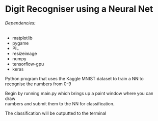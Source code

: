 # Digit Recogniser using a Neural Net

###### Dependencies:
* matplotlib
* pygame
* PIL
* resizeimage
* numpy
* tensorflow-gpu
* keras

Python program that uses the Kaggle MNIST dataset to train a NN to <br/>
recognise the numbers from 0-9

Begin by running main.py which brings up a paint window where you can draw <br/>
numbers and submit them to the NN for classification.

The classification will be outputted to the terminal
